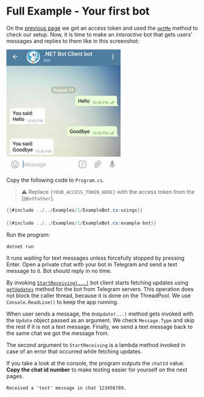 # Full Example - Your first bot

On the [previous page] we got an access token and used the [`getMe`] method to check our setup.
Now, it is time to make an _interactive_ bot that gets users' messages and replies to them like in this screenshot:

![Example Image](docs/shot-example_bot.jpg)

Copy the following code to `Program.cs`.

> ⚠️ Replace `{YOUR_ACCESS_TOKEN_HERE}` with the access token from the [`@BotFather`].

```c#
{{#include ../../Examples/1/ExampleBot.cs:usings}}

{{#include ../../Examples/1/ExampleBot.cs:example-bot}}
```

Run the program:

```bash
dotnet run
```

It runs waiting for text messages unless forcefully stopped by pressing Enter. Open a private chat with your bot in
Telegram and send a text message to it. Bot should reply in no time.

By invoking [`StartReceiving(...)`] bot client starts fetching updates using [`getUpdates`] method for the bot
from Telegram servers. This operation does not block the caller thread, because it is done on the ThreadPool. We use `Console.ReadLine()` to keep the app running.

When user sends a message, the `OnUpdate(...)` method gets invoked with the `Update` object passed as an argument.
We check `Message.Type` and skip the rest if it is not a text message.
Finally, we send a text message back to the same chat we got the message from.

The second argument to `StartReceiving` is a lambda method invoked in case of an error that occurred while fetching updates.

If you take a look at the console, the program outputs the `chatId` value. **Copy the chat id number** to make testing easier
for yourself on the next pages.

```text
Received a 'text' message in chat 123456789.
```

<!-- -->

[previous page]: quickstart.md
[`getMe`]: https://core.telegram.org/bots/api#getme
[`getUpdates`]: https://core.telegram.org/bots/api#getupdates
[`StartReceiving(...)`]: https://github.com/TelegramBots/Telegram.Bot.Extensions.Polling/blob/master/src/Telegram.Bot.Extensions.Polling/Extensions/TelegramBotClientPollingExtensions.cs
